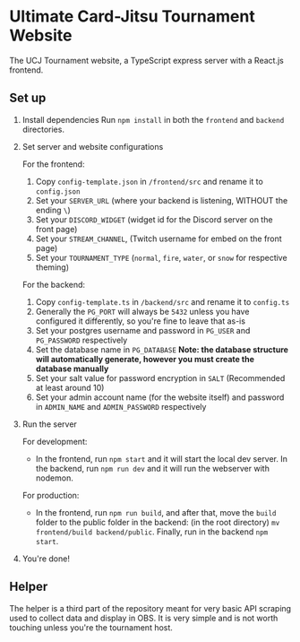 # Ultimate Card-Jitsu Tournament Website
The UCJ Tournament website, a TypeScript express server with a React.js frontend.

## Set up

1. Install dependencies
Run `npm install` in both the `frontend` and `backend` directories.

2. Set server and website configurations

    For the frontend:
    1. Copy `config-template.json` in `/frontend/src` and rename it to `config.json`
    2. Set your `SERVER_URL` (where your backend is listening, WITHOUT the ending `\`)
    3. Set your `DISCORD_WIDGET` (widget id for the Discord server on the front page)
    4. Set your `STREAM_CHANNEL`, (Twitch username for embed on the front page)
    5. Set your `TOURNAMENT_TYPE` (`normal`, `fire`, `water`, or `snow` for respective theming)

    For the backend:
    1. Copy `config-template.ts` in `/backend/src` and rename it to `config.ts`
    2. Generally the `PG_PORT` will always be `5432` unless you have configured it differently, so you're fine to leave that as-is
    3. Set your postgres username and password in `PG_USER` and `PG_PASSWORD` respectively
    4. Set the database name in `PG_DATABASE`
    **Note: the database structure will automatically generate, however you must create the database manually**
    5. Set your salt value for password encryption in `SALT` (Recommended at least around 10)
    6. Set your admin account name (for the website itself) and password in `ADMIN_NAME` and `ADMIN_PASSWORD` respectively

3. Run the server

    For development:
    * In the frontend, run `npm start` and it will start the local dev server. In the backend, run `npm run dev` and it will run the webserver with nodemon.

    For production:
    * In the frontend, run `npm run build`, and after that, move the `build` folder to the public folder in the backend: (in the root directory) `mv frontend/build backend/public`. Finally, run in the backend `npm start`.

4. You're done!

## Helper

The helper is a third part of the repository meant for very basic API scraping used to collect data and display in OBS. It is very simple and is not worth touching unless you're the tournament host.
